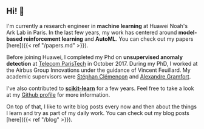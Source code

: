 ## Hi! 👋

I'm currently a research engineer in **machine learning** at Huawei Noah's Ark Lab in Paris. In the last few years, my work has centered around **model-based reinforcement learning** and **AutoML**. You can check out my papers [here]({{< ref "/papers.md" >}}).

Before joining Huawei, I completed my Phd on **unsupervised anomaly detection** at [Telecom ParisTech](http://www.telecom-paristech.fr/) in October 2017. During my PhD, I worked at the Airbus Group Innovations under the guidance of Vincent Feuillard. My academic supervisors were [Stéphan Clémençon](https://perso.telecom-paristech.fr/clemenco/) and [Alexandre Gramfort](http://alexandre.gramfort.net/).

I've also contributed to [**scikit-learn**](http://scikit-learn.org/stable/) for a few years. Feel free to take a look at my [Github profile](https://github.com/albertcthomas) for more information.

On top of that, I like to write blog posts every now and then about the things I learn and try as part of my daily work. You can check out my blog posts [here]({{< ref "/blog" >}}).
